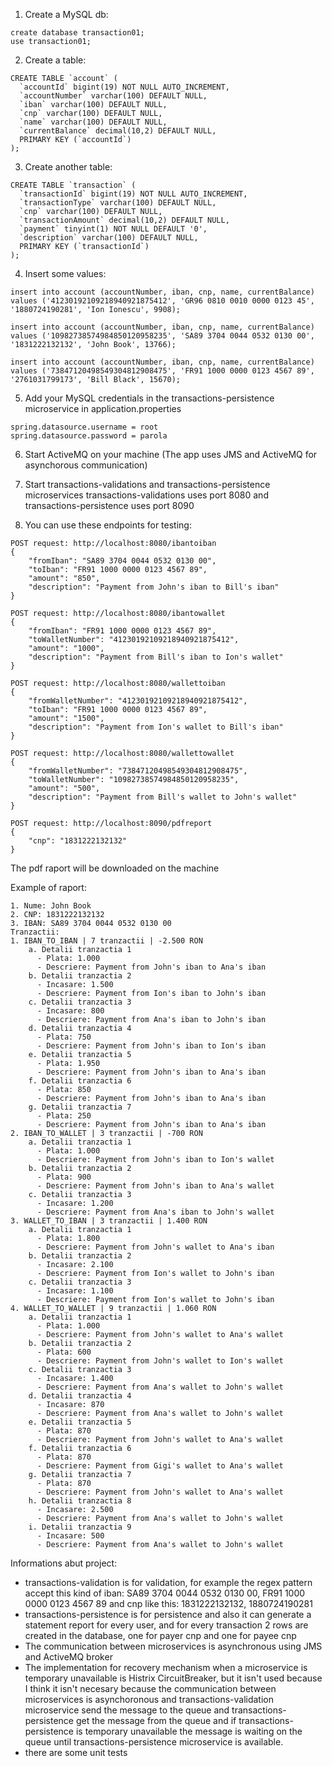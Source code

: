 
1. Create a MySQL db:
```
create database transaction01;
use transaction01;
```

2. Create a table:
```
CREATE TABLE `account` (
  `accountId` bigint(19) NOT NULL AUTO_INCREMENT,
  `accountNumber` varchar(100) DEFAULT NULL,
  `iban` varchar(100) DEFAULT NULL,
  `cnp` varchar(100) DEFAULT NULL,
  `name` varchar(100) DEFAULT NULL,
  `currentBalance` decimal(10,2) DEFAULT NULL,
  PRIMARY KEY (`accountId`)
);
```

3. Create another table:
```
CREATE TABLE `transaction` (
  `transactionId` bigint(19) NOT NULL AUTO_INCREMENT,
  `transactionType` varchar(100) DEFAULT NULL,
  `cnp` varchar(100) DEFAULT NULL,
  `transactionAmount` decimal(10,2) DEFAULT NULL,
  `payment` tinyint(1) NOT NULL DEFAULT '0',
  `description` varchar(100) DEFAULT NULL,
  PRIMARY KEY (`transactionId`)
);
```

4. Insert some values:
```
insert into account (accountNumber, iban, cnp, name, currentBalance) 
values ('41230192109218940921875412', 'GR96 0810 0010 0000 0123 45', '1880724190281', 'Ion Ionescu', 9908);

insert into account (accountNumber, iban, cnp, name, currentBalance) 
values ('10982738574984850120958235', 'SA89 3704 0044 0532 0130 00', '1831222132132', 'John Book', 13766);

insert into account (accountNumber, iban, cnp, name, currentBalance) 
values ('73847120498549304812908475', 'FR91 1000 0000 0123 4567 89', '2761031799173', 'Bill Black', 15670);
```

5. Add your MySQL credentials in the transactions-persistence microservice in application.properties
```
spring.datasource.username = root
spring.datasource.password = parola
```

6. Start ActiveMQ on your machine (The app uses JMS and ActiveMQ for asynchorous communication)

7. Start transactions-validations and transactions-persistence microservices
transactions-validations uses port 8080 and transactions-persistence uses port 8090

8. You can use these endpoints for testing:
```
POST request: http://localhost:8080/ibantoiban
{
    "fromIban": "SA89 3704 0044 0532 0130 00",
    "toIban": "FR91 1000 0000 0123 4567 89",
    "amount": "850",
    "description": "Payment from John's iban to Bill's iban"
}

POST request: http://localhost:8080/ibantowallet
{
    "fromIban": "FR91 1000 0000 0123 4567 89",
    "toWalletNumber": "41230192109218940921875412",
    "amount": "1000",
    "description": "Payment from Bill's iban to Ion's wallet"
}

POST request: http://localhost:8080/wallettoiban
{
    "fromWalletNumber": "41230192109218940921875412",
    "toIban": "FR91 1000 0000 0123 4567 89",
    "amount": "1500",
    "description": "Payment from Ion's wallet to Bill's iban"
}

POST request: http://localhost:8080/wallettowallet
{
    "fromWalletNumber": "73847120498549304812908475",
    "toWalletNumber": "10982738574984850120958235",
    "amount": "500",
    "description": "Payment from Bill's wallet to John's wallet"
}

POST request: http://localhost:8090/pdfreport
{
    "cnp": "1831222132132"
}
```

The pdf raport will be downloaded on the machine

Example of raport:
```
1. Nume: John Book
2. CNP: 1831222132132
3. IBAN: SA89 3704 0044 0532 0130 00
Tranzactii:
1. IBAN_TO_IBAN | 7 tranzactii | -2.500 RON
    a. Detalii tranzactia 1
      - Plata: 1.000
      - Descriere: Payment from John's iban to Ana's iban
    b. Detalii tranzactia 2
      - Incasare: 1.500
      - Descriere: Payment from Ion's iban to John's iban
    c. Detalii tranzactia 3
      - Incasare: 800
      - Descriere: Payment from Ana's iban to John's iban
    d. Detalii tranzactia 4
      - Plata: 750
      - Descriere: Payment from John's iban to Ion's iban
    e. Detalii tranzactia 5
      - Plata: 1.950
      - Descriere: Payment from John's iban to Ana's iban
    f. Detalii tranzactia 6
      - Plata: 850
      - Descriere: Payment from John's iban to Ana's iban
    g. Detalii tranzactia 7
      - Plata: 250
      - Descriere: Payment from John's iban to Ana's iban
2. IBAN_TO_WALLET | 3 tranzactii | -700 RON
    a. Detalii tranzactia 1
      - Plata: 1.000
      - Descriere: Payment from John's iban to Ion's wallet
    b. Detalii tranzactia 2
      - Plata: 900
      - Descriere: Payment from John's iban to Ana's wallet
    c. Detalii tranzactia 3
      - Incasare: 1.200
      - Descriere: Payment from Ana's iban to John's wallet
3. WALLET_TO_IBAN | 3 tranzactii | 1.400 RON
    a. Detalii tranzactia 1
      - Plata: 1.800
      - Descriere: Payment from John's wallet to Ana's iban
    b. Detalii tranzactia 2
      - Incasare: 2.100
      - Descriere: Payment from Ion's wallet to John's iban
    c. Detalii tranzactia 3
      - Incasare: 1.100
      - Descriere: Payment from Ion's wallet to John's iban
4. WALLET_TO_WALLET | 9 tranzactii | 1.060 RON
    a. Detalii tranzactia 1
      - Plata: 1.000
      - Descriere: Payment from John's wallet to Ana's wallet
    b. Detalii tranzactia 2
      - Plata: 600
      - Descriere: Payment from John's wallet to Ion's wallet
    c. Detalii tranzactia 3
      - Incasare: 1.400
      - Descriere: Payment from Ana's wallet to John's wallet
    d. Detalii tranzactia 4
      - Incasare: 870
      - Descriere: Payment from Ana's wallet to John's wallet
    e. Detalii tranzactia 5
      - Plata: 870
      - Descriere: Payment from John's wallet to Ana's wallet
    f. Detalii tranzactia 6
      - Plata: 870
      - Descriere: Payment from Gigi's wallet to Ana's wallet
    g. Detalii tranzactia 7
      - Plata: 870
      - Descriere: Payment from John's wallet to Ana's wallet
    h. Detalii tranzactia 8
      - Incasare: 2.500
      - Descriere: Payment from Ana's wallet to John's wallet
    i. Detalii tranzactia 9
      - Incasare: 500
      - Descriere: Payment from Ana's wallet to John's wallet
```

Informations abut project:
- transactions-validation is for validation, for example the regex pattern accept this kind of iban:
SA89 3704 0044 0532 0130 00, FR91 1000 0000 0123 4567 89 and cnp like this: 1831222132132, 1880724190281
- transactions-persistence is for persistence and also it can generate a statement report for every user,
and for every transaction 2 rows are created in the database, one for payer cnp and one for payee cnp
- The communication between microservices is asynchronous using JMS and ActiveMQ broker
- The implementation for recovery mechanism when a microservice is temporary unavailable is Histrix CircuitBreaker, 
but it isn't used because I think it isn't necesary because the communication between microservices is asynchoronous
and transactions-validation microservice send the message to the queue and transactions-persistence get the message
from the queue and if transactions-persistence is temporary unavailable the message is waiting on the queue until
transactions-persistence microservice is available.
- there are some unit tests
